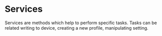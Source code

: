 # Services

Services are methods which help to perform specific tasks.
Tasks can be related writing to device, creating a new profile, manipulating setting.

